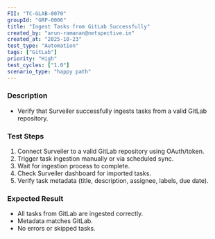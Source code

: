 ```yaml
---
FII: "TC-GLAB-0070"
groupId: "GRP-0006"
title: "Ingest Tasks from GitLab Successfully"
created_by: "arun-ramanan@netspective.in"
created_at: "2025-10-23"
test_type: "Automation"
tags: ["GitLab"]
priority: "High"
test_cycles: ["1.0"]
scenario_type: "happy path"
---
```

### Description
- Verify that Surveiler successfully ingests tasks from a valid GitLab repository.

### Test Steps
1. Connect Surveiler to a valid GitLab repository using OAuth/token.
2. Trigger task ingestion manually or via scheduled sync.
3. Wait for ingestion process to complete.
4. Check Surveiler dashboard for imported tasks.
5. Verify task metadata (title, description, assignee, labels, due date).

### Expected Result
- All tasks from GitLab are ingested correctly.
- Metadata matches GitLab.
- No errors or skipped tasks.
